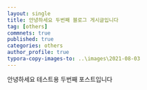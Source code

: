 ```yaml
---
layout: single
title: 안녕하세요 두번째 블로그 게시글입니다
tag: [others]
commnets: true
published: true
categories: others
author_profile: true
typora-copy-images-to: ..\images\2021-08-03
---
```


안녕하세요
테스트용 두번째 포스트입니다

